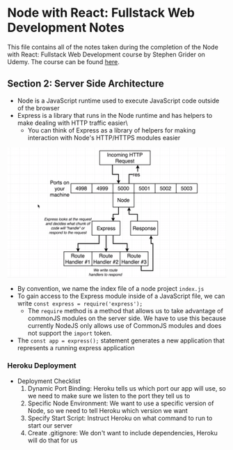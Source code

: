 # Node with React: Fullstack Web Development Notes

This file contains all of the notes taken during the completion of the Node with React: Fullstack Web Development course by Stephen Grider on Udemy. The course can be found [here](https://www.udemy.com/course/node-with-react-fullstack-web-development/).

## Section 2: Server Side Architecture

* Node is a JavaScript runtime used to execute JavaScript code outside of the browser
* Express is a library that runs in the Node runtime and has helpers to make dealing with HTTP traffic easier\
  * You can think of Express as a library of helpers for making interaction with Node's HTTP/HTTPS modules easier

![Express vs Node](./notes-images/02/express-vs-node.png)

* By convention, we name the index file of a node project `index.js`
* To gain access to the Express module inside of a JavaScript file, we can write `const express = require('express');`
  * The `require` method is a method that allows us to take advantage of commonJS modules on the server side. We have to use this because currently NodeJS only allows use of CommonJS modules and does not support the `import` token.
* The `const app = express();` statement generates a new application that represents a running express application

### Heroku Deployment

* Deployment Checklist
  1. Dynamic Port Binding: Heroku tells us which port our app will use, so we need to make sure we listen to the port they tell us to
  2. Specific Node Environment: We want to use a specific version of Node, so we need to tell Heroku which version we want
  3. Specify Start Script: Instruct Heroku on what command to run to start our server
  4. Create .gitignore: We don't want to include dependencies, Heroku will do that for us